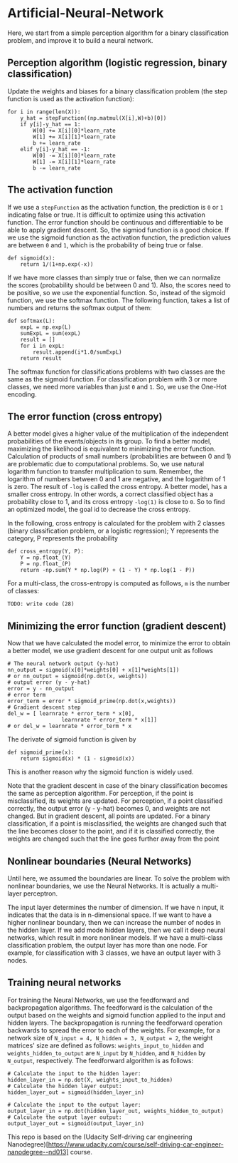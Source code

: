 # Artificial-Neural-Network
Here, we start from a simple perception algorithm for a binary classification problem, and improve it to build a neural network.

## Perception algorithm (logistic regression, binary classification)
Update the weights and biases for a binary classification problem (the step function is used as the activation function):
```
for i in range(len(X)):
    y_hat = stepFunction((np.matmul(X[i],W)+b)[0])
    if y[i]-y_hat == 1:
        W[0] += X[i][0]*learn_rate
        W[1] += X[i][1]*learn_rate
        b += learn_rate
    elif y[i]-y_hat == -1:
        W[0] -= X[i][0]*learn_rate
        W[1] -= X[i][1]*learn_rate
        b -= learn_rate
```    

## The activation function

If we use a `stepFunction` as the activation function, the prediction is `0` or `1` indicating false or true.
It is difficult to optimize using this activation function.
The error function should be continuous and differentiable to be able to apply gradient descent.
So, the sigmiod function is a good choice.
If we use the sigmoid function as the activation function, the prediction values are between `0` and `1`, which is the probability of being true or false.
```
def sigmoid(x):
    return 1/(1+np.exp(-x))
```
If we have more classes than simply true or false, then we can normalize the scores (probability should be between 0 and 1).
Also, the scores need to be positive, so we use the exponential function.
So, instead of the sigmoid function, we use the softmax function.
The following function, takes a list of numbers and returns the softmax output of them:
```
def softmax(L):
    expL = np.exp(L)
    sumExpL = sum(expL)
    result = []
    for i in expL:
        result.append(i*1.0/sumExpL)
    return result
```
The softmax function for classifications problems with two classes are the same as the sigmoid function.
For classification problem with 3 or more classes, we need more variables than just `0` and `1`. So, we use the One-Hot encoding.

## The error function (cross entropy)
A better model gives a higher value of the multiplication of the independent probabilities of the events/objects in its group.
To find a better model, maximizing the likelihood is equivalent to minimizing the error function.
Calculation of products of small numbers (probabilities are between 0 and 1) are problematic due to computational problems.
So, we use natural logarithm function to transfer multiplication to sum.
Remember, the logarithm of numbers between 0 and 1 are negative, and the logarithm of 1 is zero.
The result of `-log` is called the cross entropy.
A better model, has a smaller cross entropy.
In other words, a correct classified object has a probability close to 1, and its cross entropy `-log(1)` is close to `0`.
So to find an optimized model, the goal id to decrease the cross entropy.

In the following, cross entropy is calculated for the problem with 2 classes (binary classification problem, or a logistic regression); Y represents the category, P represents the probability
```
def cross_entropy(Y, P):
    Y = np.float_(Y)
    P = np.float_(P)
    return -np.sum(Y * np.log(P) + (1 - Y) * np.log(1 - P))
```
For a multi-class, the cross-entropy is computed as follows, `m` is the number of classes:
```
TODO: write code (28)
```

## Minimizing the error function (gradient descent)

Now that we have calculated the model error, to minimize the error to obtain a better model, we use gradient descent for one output unit  as follows
```
# The neural network output (y-hat)
nn_output = sigmoid(x[0]*weights[0] + x[1]*weights[1])
# or nn_output = sigmoid(np.dot(x, weights))
# output error (y - y-hat)
error = y - nn_output
# error term
error_term = error * sigmoid_prime(np.dot(x,weights))
# Gradient descent step
del_w = [ learnrate * error_term * x[0],
                 learnrate * error_term * x[1]]
# or del_w = learnrate * error_term * x

```
The derivate of sigmoid function is given by
```
def sigmoid_prime(x):
    return sigmoid(x) * (1 - sigmoid(x))
```
This is another reason why the sigmoid function is widely used.

Note that the gradient descent in case of the binary classification becomes the same as perception algorithm.
For perception, if the point is misclassified, its weights are updated.
For perception, if a point classified correctly, the output error (y - y-hat) becomes 0, and weights are not changed.
But in gradient descent, all points are updated.
For a binary classification, if a point is misclassified, the weights are changed such that the line becomes closer to the point, and if it is classified correctly, the weights are changed such that the line goes further away from the point

## Nonlinear boundaries (Neural Networks)
Until here, we assumed the boundaries are linear.
To solve the problem with nonlinear boundaries, we use the Neural Networks.
It is actually a multi-layer perceptron.

The input layer determines the number of dimension.
If we have n input, it indicates that the data is in n-dimensional space.
If we want to have a higher nonlinear boundary, then we can increase the number of nodes in the hidden layer.
If we add mode hidden layers, then we call it deep neural networks, which result in more nonlinear models.
If we have a multi-class classification problem, the output layer has more than one node. For example, for classification with 3 classes, we have an output layer with 3 nodes.

## Training neural networks

For training the Neural Networks, we use the feedforward and backpropagation algorithms. The feedforward is the calculation of the output based on the weights and sigmoid function applied to the input and hidden layers.
The backpropagation is running the feedforward operation backwards to spread the error to each of the weights.
For example, for a network size of `N_input = 4, N_hidden = 3, N_output = 2`, the weight matrices' size are defined as follows:
`weights_input_to_hidden` and `weights_hidden_to_output` are `N_input` by `N_hidden`, and `N_hidden` by `N_output`, respectively.
The feedforward algorithm is as follows:
```
# Calculate the input to the hidden layer:
hidden_layer_in = np.dot(X, weights_input_to_hidden)
# Calculate the hidden layer output:
hidden_layer_out = sigmoid(hidden_layer_in)

# Calculate the input to the output layer:
output_layer_in = np.dot(hidden_layer_out, weights_hidden_to_output)
# Calculate the output layer output:
output_layer_out = sigmoid(output_layer_in)

```



This repo is based on the (Udacity Self-driving car engineering Nanodegree)[https://www.udacity.com/course/self-driving-car-engineer-nanodegree--nd013] course.
